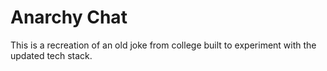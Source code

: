 # Anarchy Chat

This is a recreation of an old joke from college built to experiment with the updated tech stack.
